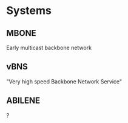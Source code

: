# Systems

## MBONE

Early multicast backbone network


## vBNS

"Very high speed Backbone Network Service"


## ABILENE

?
